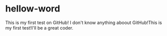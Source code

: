 # hellow-word
This is my first test on GitHub!
I don't know anything aboout GitHub!This is my first test!I'll be a great coder.
